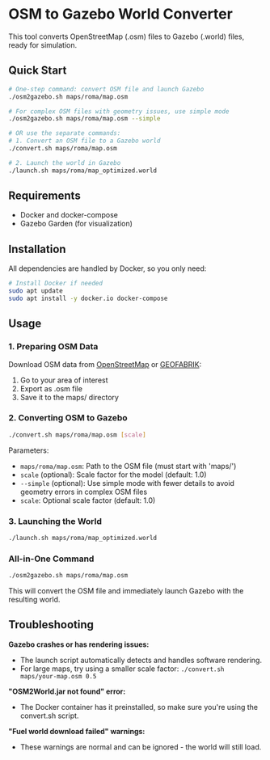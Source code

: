 # OSM to Gazebo World Converter

This tool converts OpenStreetMap (.osm) files to Gazebo (.world) files, ready for simulation.

## Quick Start

```bash
# One-step command: convert OSM file and launch Gazebo
./osm2gazebo.sh maps/roma/map.osm

# For complex OSM files with geometry issues, use simple mode
./osm2gazebo.sh maps/roma/map.osm --simple

# OR use the separate commands:
# 1. Convert an OSM file to a Gazebo world
./convert.sh maps/roma/map.osm

# 2. Launch the world in Gazebo
./launch.sh maps/roma/map_optimized.world
```

## Requirements

- Docker and docker-compose
- Gazebo Garden (for visualization)

## Installation

All dependencies are handled by Docker, so you only need:

```bash
# Install Docker if needed
sudo apt update
sudo apt install -y docker.io docker-compose
```

## Usage

### 1. Preparing OSM Data

Download OSM data from [OpenStreetMap](https://www.openstreetmap.org/export) or [GEOFABRIK](https://download.geofabrik.de/):
1. Go to your area of interest
2. Export as .osm file
3. Save it to the maps/ directory

### 2. Converting OSM to Gazebo

```bash
./convert.sh maps/roma/map.osm [scale]
```

Parameters:
- `maps/roma/map.osm`: Path to the OSM file (must start with 'maps/')
- `scale` (optional): Scale factor for the model (default: 1.0)
- `--simple` (optional): Use simple mode with fewer details to avoid geometry errors in complex OSM files
- `scale`: Optional scale factor (default: 1.0)

### 3. Launching the World

```bash
./launch.sh maps/roma/map_optimized.world
```

### All-in-One Command

```bash
./osm2gazebo.sh maps/roma/map.osm
```

This will convert the OSM file and immediately launch Gazebo with the resulting world.

## Troubleshooting

**Gazebo crashes or has rendering issues:**
- The launch script automatically detects and handles software rendering.
- For large maps, try using a smaller scale factor: `./convert.sh maps/your-map.osm 0.5`

**"OSM2World.jar not found" error:**
- The Docker container has it preinstalled, so make sure you're using the convert.sh script.

**"Fuel world download failed" warnings:**
- These warnings are normal and can be ignored - the world will still load.